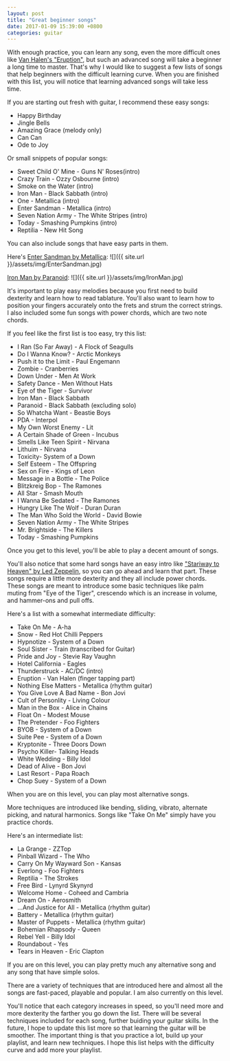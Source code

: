 ```yaml
---
layout: post
title: "Great beginner songs"
date: 2017-01-09 15:39:00 +0800
categories: guitar
---
```


With enough practice, you can learn any song, even the more difficult ones like [Van Halen's "Eruption"](https://youtu.be/sI7XiJgt0vY), but such an advanced song will take a beginner a long time to master. That's why I would like to suggest a few lists of songs that help beginners with the difficult learning curve. When you are finished with this list, you will notice that learning advanced songs will take less time. 

If you are starting out fresh with guitar, I recommend these easy songs:

* Happy Birthday
* Jingle Bells
* Amazing Grace (melody only)
* Can Can
* Ode to Joy

Or small snippets of popular songs:

* Sweet Child O' Mine - Guns N' Roses(intro)
* Crazy Train - Ozzy Osbourne (intro)
* Smoke on the Water (intro)
* Iron Man - Black Sabbath (intro)
* One - Metallica (intro)
* Enter Sandman - Metallica (intro)
* Seven Nation Army - The White Stripes (intro)
* Today - Smashing Pumpkins (intro)
* Reptilia - New Hit Song

You can also include songs that have easy parts in them. 

Here's [Enter Sandman by Metallica](https://youtu.be/CD-E-LDc384):
![]({{ site.url }}/assets/img/EnterSandman.jpg)

[Iron Man by Paranoid](https://youtu.be/Uctu1e353os):
![]({{ site.url }}/assets/img/IronMan.jpg)

It's important to play easy melodies because you first need to build dexterity and learn how to read tablature. You'll also want to learn how to position your fingers accurately onto the frets and strum the correct strings. I also included some fun songs with power chords, which are two note chords.


If you feel like the first list is too easy, try this list:

* I Ran (So Far Away) - A Flock of Seagulls
* Do I Wanna Know? - Arctic Monkeys
* Push it to the Limit - Paul Engemann
* Zombie - Cranberries
* Down Under - Men At Work
* Safety Dance - Men Without Hats
* Eye of the Tiger - Survivor
* Iron Man - Black Sabbath
* Paranoid - Black Sabbath (excluding solo)
* So Whatcha Want - Beastie Boys
* PDA - Interpol
* My Own Worst Enemy - Lit
* A Certain Shade of Green - Incubus
* Smells Like Teen Spirit - Nirvana
* Lithuim - Nirvana
* Toxicity- System of a Down
* Self Esteem - The Offspring
* Sex on Fire - Kings of Leon
* Message in a Bottle - The Police
* Blitzkreig Bop - The Ramones
* All Star - Smash Mouth
* I Wanna Be Sedated - The Ramones
* Hungry Like The Wolf - Duran Duran
* The Man Who Sold the World - David Bowie
* Seven Nation Army - The White Stripes
* Mr. Brightside - The Killers
* Today - Smashing Pumpkins

Once you get to this level, you'll be able to play a decent amount of songs. 

You'll also notice that some hard songs have an easy intro like ["Stariway to Heaven" by Led Zeppelin](https://www.youtube.com/watch?v=G2EuPRAMZUY), so you can go ahead and learn that part. These songs require a little more dexterity and they all include power chords.  These songs are meant to introduce some basic techniques like palm muting from "Eye of the Tiger", crescendo which is an increase in volume, and hammer-ons and pull offs.


Here's a list with a somewhat intermediate difficulty: 

* Take On Me - A-ha
* Snow - Red Hot Chilli Peppers
* Hypnotize - System of a Down
* Soul Sister - Train (transcribed for Guitar)
* Pride and Joy - Stevie Ray Vaughn
* Hotel California - Eagles
* Thunderstruck - AC/DC (intro)
* Eruption - Van Halen (finger tapping part)
* Nothing Else Matters - Metallica (rhythm guitar)
* You Give Love A Bad Name - Bon Jovi
* Cult of Personlity - Living Colour
* Man in the Box - Alice in Chains
* Float On - Modest Mouse
* The Pretender - Foo Fighters
* BYOB - System of a Down
* Suite Pee - System of a Down
* Kryptonite - Three Doors Down
* Psycho Killer- Talking Heads
* White Wedding - Billy Idol
* Dead of Alive - Bon Jovi
* Last Resort - Papa Roach
* Chop Suey - System of a Down

When you are on this level, you can play most alternative songs. 

More techniques are introduced like bending, sliding, vibrato, alternate picking, and natural harmonics. Songs like "Take On Me" simply have you practice chords.


Here's an intermediate list: 

* La Grange - ZZTop
* Pinball Wizard - The Who
* Carry On My Wayward Son - Kansas
* Everlong - Foo Fighters
* Reptilia - The Strokes
* Free Bird - Lynyrd Skynyrd
* Welcome Home - Coheed and Cambria
* Dream On - Aerosmith
* ...And Justice for All - Metallica (rhythm guitar)
* Battery - Metallica (rhythm guitar)
* Master of Puppets - Metallica (rhythm guitar)
* Bohemian Rhapsody - Queen
* Rebel Yell - Billy Idol
* Roundabout - Yes
* Tears in Heaven - Eric Clapton

If you are on this level, you can play pretty much any alternative song and any song that have simple solos.

There are a variety of techniques that are introduced here and almost all the songs are fast-paced, playable and popular. I am also currently on this level.


You'll notice that each category increases in speed, so you'll need more and more dexterity the farther you go down the list. There will be several techniques included for each song, further buiding your guitar skills. In the future, I hope to update this list more so that learning the guitar will be smoother. The important thing is that you practice a lot, build up your playlist, and learn new techniques. I hope this list helps with the difficulty curve and add more your playlist.


